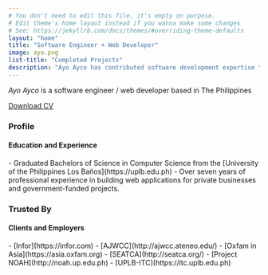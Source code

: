 ```yaml
---
# You don't need to edit this file, it's empty on purpose.
# Edit theme's home layout instead if you wanna make some changes
# See: https://jekyllrb.com/docs/themes/#overriding-theme-defaults
layout: "home"
title: "Software Engineer + Web Developer"
image: ayo.png
list-title: "Completed Projects"
description: "Ayo Ayco has contributed software development expertise to UPLB, DOST, Infor, and various government-funded projects such as University of the Philippines’ National Operational Assessment of Hazards and Ateneo’s Cloud-Based Intelligent Total Analysis System."
---
```


<div id="main-jumbotron">
    <p id="profile"><em>Ayo Ayco</em> is a software engineer / web developer based in The Philippines</p>
    <a href="https://drive.google.com/file/d/1dIiUxUuClSxH8QHPDyfP6qb0V_rPxyUn/view?usp=sharing" target="_blank" class="primary-btn download-btn">Download CV</a>
</div>

<h3 class="section-title">Profile</h3>
<h4 class="section-subtitle">Education and Experience</h4>
- Graduated Bachelors of Science in Computer Science from the [University of the Philippines Los Ba&ntilde;os](https://uplb.edu.ph)
- Over seven years of professional experience in building web applications for private businesses and government-funded projects.

<h3 class="section-title">Trusted By</h3>
<h4 class="section-subtitle">Clients and Employers</h4>
- [Infor](https://infor.com)
- [AJWCC](http://ajwcc.ateneo.edu/)
- [Oxfam in Asia](https://asia.oxfam.org)
- [SEATCA](http://seatca.org/)
- [Project NOAH](http://noah.up.edu.ph)
- [UPLB-ITC](https://itc.uplb.edu.ph)

